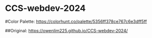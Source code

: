 # CCS-webdev-2024

#Color Palette:
https://colorhunt.co/palette/5356ff378ce767c6e3dff5ff


##Original:
https://owenlim225.github.io/CCS-webdev-2024/
